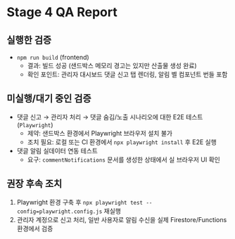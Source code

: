 # Stage 4 QA Report

## 실행한 검증
- `npm run build` (frontend)
  - 결과: 빌드 성공 (샌드박스 메모리 경고는 있지만 산출물 생성 완료)
  - 확인 포인트: 관리자 대시보드 댓글 신고 탭 렌더링, 알림 벨 컴포넌트 번들 포함

## 미실행/대기 중인 검증
- 댓글 신고 → 관리자 처리 → 댓글 숨김/노출 시나리오에 대한 E2E 테스트 (`Playwright`)
  - 제약: 샌드박스 환경에서 Playwright 브라우저 설치 불가
  - 조치 필요: 로컬 또는 CI 환경에서 `npx playwright install` 후 E2E 실행
- 댓글 알림 실데이터 연동 테스트
  - 요구: `commentNotifications` 문서를 생성한 상태에서 실 브라우저 UI 확인

## 권장 후속 조치
1. Playwright 환경 구축 후 `npx playwright test --config=playwright.config.js` 재실행
2. 관리자 계정으로 신고 처리, 일반 사용자로 알림 수신을 실제 Firestore/Functions 환경에서 검증
